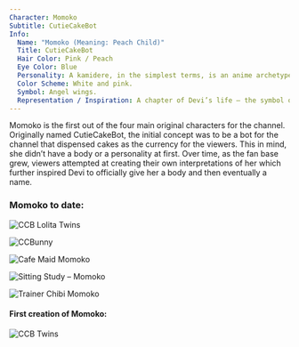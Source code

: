 ```yaml
---
Character: Momoko
Subtitle: CutieCakeBot
Info:
  Name: "Momoko (Meaning: Peach Child)"
  Title: CutieCakeBot
  Hair Color: Pink / Peach
  Eye Color: Blue
  Personality: A kamidere, in the simplest terms, is an anime archetype for characters with a god complex.
  Color Scheme: White and pink.
  Symbol: Angel wings.
  Representation / Inspiration: A chapter of Devi’s life – the symbol of confidence.
---
```


Momoko is the first out of the four main original characters for the channel.
Originally named CutieCakeBot, the initial concept was to be a bot for the
channel that dispensed cakes as the currency for the viewers. This in mind,
she didn’t have a body or a personality at first. Over time, as the fan base
grew, viewers attempted at creating their own interpretations of her which
further inspired Devi to officially give her a body and then eventually a name.

### Momoko to date:

![CCB Lolita Twins](img/ccb_lolita_twins_2018.png)

![CCBunny](img/ccbunny.png)

![Cafe Maid Momoko](img/momoko.png)

![Sitting Study ­– Momoko](img/momoko_sitting.png)

![Trainer Chibi Momoko](img/momoko_trainer_chibi.png)

#### First creation of Momoko:
![CCB Twins](img/ccb_twins.png)
